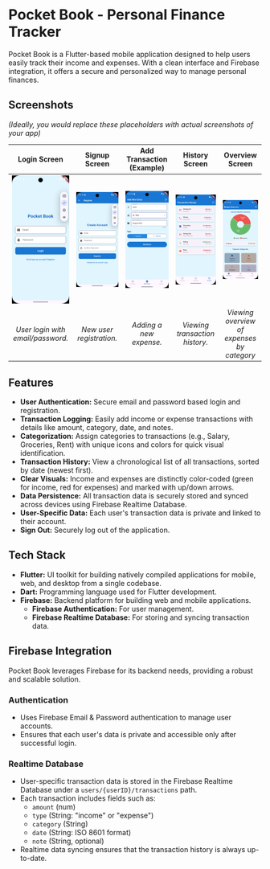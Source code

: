 # Pocket Book - Personal Finance Tracker

Pocket Book is a Flutter-based mobile application designed to help users easily track their income and expenses. With a clean interface and Firebase integration, it offers a secure and personalized way to manage personal finances.

## Screenshots

_(Ideally, you would replace these placeholders with actual screenshots of your app)_

|                    Login Screen                     |                     Signup Screen                     |                      Add Transaction (Example)                      |                     History Screen                      |                      Overview Screen                      |
| :-------------------------------------------------: | :---------------------------------------------------: | :-----------------------------------------------------------------: | :-----------------------------------------------------: | :-------------------------------------------------------: |
| ![Image of Login Screen](./public/login-screen.png) | ![Image of Signup Screen](./public/signup-screen.png) | ![Image of Add Transaction Screen](./public/transaction-screen.png) | ![Image of History Screen](./public/history-screen.png) | ![Image of Overview Screen](./public/overview-screen.png) |
|          _User login with email/password._          |               _New user registration._                |                       _Adding a new expense._                       |             _Viewing transaction history._              |        _Viewing overview of expenses by category_         |

## Features

- **User Authentication:** Secure email and password based login and registration.
- **Transaction Logging:** Easily add income or expense transactions with details like amount, category, date, and notes.
- **Categorization:** Assign categories to transactions (e.g., Salary, Groceries, Rent) with unique icons and colors for quick visual identification.
- **Transaction History:** View a chronological list of all transactions, sorted by date (newest first).
- **Clear Visuals:** Income and expenses are distinctly color-coded (green for income, red for expenses) and marked with up/down arrows.
- **Data Persistence:** All transaction data is securely stored and synced across devices using Firebase Realtime Database.
- **User-Specific Data:** Each user's transaction data is private and linked to their account.
- **Sign Out:** Securely log out of the application.

## Tech Stack

- **Flutter:** UI toolkit for building natively compiled applications for mobile, web, and desktop from a single codebase.
- **Dart:** Programming language used for Flutter development.
- **Firebase:** Backend platform for building web and mobile applications.
  - **Firebase Authentication:** For user management.
  - **Firebase Realtime Database:** For storing and syncing transaction data.

## Firebase Integration

Pocket Book leverages Firebase for its backend needs, providing a robust and scalable solution.

### Authentication

- Uses Firebase Email & Password authentication to manage user accounts.
- Ensures that each user's data is private and accessible only after successful login.

### Realtime Database

- User-specific transaction data is stored in the Firebase Realtime Database under a `users/{userID}/transactions` path.
- Each transaction includes fields such as:
  - `amount` (num)
  - `type` (String: "income" or "expense")
  - `category` (String)
  - `date` (String: ISO 8601 format)
  - `note` (String, optional)
- Realtime data syncing ensures that the transaction history is always up-to-date.
